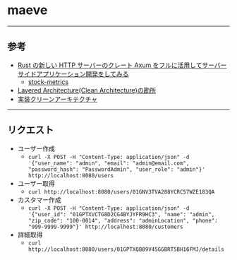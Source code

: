 # maeve

---

## 参考

- [Rust の新しい HTTP サーバーのクレート Axum をフルに活用してサーバーサイドアプリケーション開発をしてみる](https://blog-dry.com/entry/2021/12/26/002649)
  - [stock-metrics](https://github.com/yuk1ty/stock-metrics)
- [Layered Architecture(Clean Architecture)の勘所](https://qiita.com/shunjikonishi/items/9cbf67314000cc42fbcc)
- [実装クリーンアーキテクチャ](https://qiita.com/nrslib/items/a5f902c4defc83bd46b8)

---

## リクエスト

- ユーザー作成
  - `curl -X POST -H "Content-Type: application/json" -d '{"user_name": "admin", "email": "admin@email.com", "password_hash": "PasswordAdmin", "user_role": "admin"}' http://localhost:8080/users`
- ユーザー取得
  - `curl http://localhost:8080/users/01GNV3TVA288YCRC57WZE183QA`
- カスタマー作成
  - `curl -X POST -H "Content-Type: application/json" -d '{"user_id": "01GPTXVCTG8D2CG4BYJYFR9HC3", "name": "admin", "zip_code": "100-0014", "address": "adminLocation", "phone": "999-9999-9999"}' http://localhost:8080/customers`
- 詳細取得
  - `curl http://localhost:8080/users/01GPTXQB89V45GGBRT5BH16FMJ/details`
